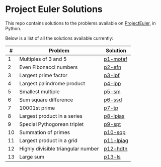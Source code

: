 # Project Euler Solutions

This repo contains solutions to the problems available on [ProjectEuler](https://ProjectEuler.net), in Python.

Below is a list of all the solutions available currently:

&#35; | Problem | Solution
----- | ------- | --------
1 | Multiples of 3 and 5 | [p1-motaf](https://github.com/abhaykv04/prjct-elr-sltns/blob/master/solutions/p1-motaf.py)
2 | Even Fibonacci numbers | [p2-efn](https://github.com/abhaykv04/prjct-elr-sltns/blob/master/solutions/p2-efn.py)
3 | Largest prime factor | [p3-lpf](https://github.com/abhaykv04/prjct-elr-sltns/blob/master/solutions/p3-lpf.py)
4 | Largest palindrome product | [p4-lpp](https://github.com/abhaykv04/prjct-elr-sltns/blob/master/solutions/p4-lpp.py)
5 | Smallest multiple | [p5-sm](https://github.com/abhaykv04/prjct-elr-sltns/blob/master/solutions/p5-sm.py)
6 | Sum square difference | [p6-ssd](https://github.com/abhaykv04/prjct-elr-sltns/blob/master/solutions/p6-ssd.py)
7 | 10001st prime | [p7-tp](https://github.com/abhaykv04/prjct-elr-sltns/blob/master/solutions/p7-tp.py)
8 | Largest product in a series | [p8-lpias](https://github.com/abhaykv04/prjct-elr-sltns/blob/master/solutions/p8-lpias.py)
9 | Special Pythogorean triplet | [p9-spt](https://github.com/abhaykv04/prjct-elr-sltns/blob/master/solutions/p9-spt.py)
10 | Summation of primes | [p10-sop](https://github.com/abhaykv04/prjct-elr-sltns/blob/master/solutions/p10-sop.py)
11 | Largest product in a grid | [p11-lpiag](https://github.com/abhaykv04/prjct-elr-sltns/blob/master/solutions/p11-lpiag.py)
12 | Highly divisible triangular number | [p12-hdtn](https://github.com/abhaykv04/prjct-elr-sltns/blob/master/solutions/p12-hdtn.py)
13 | Large sum | [p13-ls](https://github.com/abhaykv04/prjct-elr-sltns/blob/master/solutions/p13-ls.py)